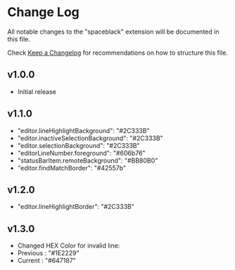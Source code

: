 # Change Log

All notable changes to the "spaceblack" extension will be documented in this file.

Check [Keep a Changelog](http://keepachangelog.com/) for recommendations on how to structure this file.

## v1.0.0

- Initial release

## v1.1.0

- "editor.lineHighlightBackground": "#2C333B"
- "editor.inactiveSelectionBackground": "#2C333B"
- "editor.selectionBackground": "#2C333B"
- "editorLineNumber.foreground": "#606b76"
- "statusBarItem.remoteBackground": "#BB80B0"
- "editor.findMatchBorder": "#42557b"

## v1.2.0

- "editor.lineHighlightBorder": "#2C333B"

## v1.3.0

- Changed HEX Color for invalid line: 
- Previous : "#1E2229"
- Current : "#647187"